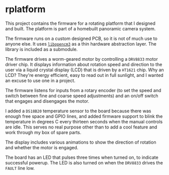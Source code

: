 # rplatform

This project contains the firmware for a rotating platform that I designed and
built. The platform is part of a homebuilt panoramic camera system.

The firmware runs on a custom designed PCB, so it is not of much use to anyone
else. It uses [`libopencm3`](https://github.com/libopencm3/) as a thin hardware
abstraction layer. The library is included as a submodule.

The firmware drives a worm-geared motor by controlling a `DRV8833` motor driver
chip. It displays information about rotation speed and direction to the user
via a liquid crystal display (LCD) that is driven by a `HT1621` chip. Why an
LCD? They're energy efficient, easy to read out in full sunlight, and I wanted
an excuse to use one in a project.

The firmware listens for inputs from a rotary encoder (to set the speed and
switch between fine and coarse speed adjustments) and an on/off switch that
engages and disengages the motor.

I added a `DS18B20` temperature sensor to the board because there was enough
free space and GPIO lines, and added firmware support to blink the temperature
in degrees C every thirteen seconds when the manual controls are idle. This
serves no real purpose other than to add a cool feature and work through my box
of spare parts.

The display includes various animations to show the direction of rotation and
whether the motor is engaged.

The board has an LED that pulses three times when turned on, to indicate
successful powerup. The LED is also turned on when the `DRV8833` drives the
`FAULT` line low.
